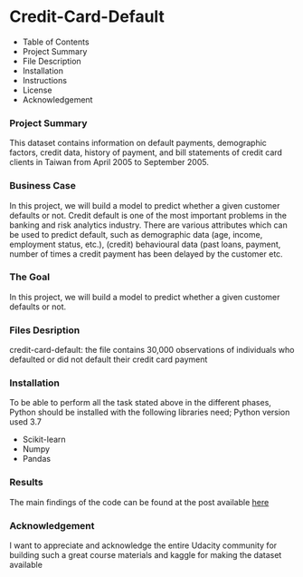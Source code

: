 # Credit-Card-Default
* Table of Contents
* Project Summary
* File Description
* Installation
* Instructions
* License
* Acknowledgement

### Project Summary
This dataset contains information on default payments, demographic factors, credit data, history of payment, and bill statements of credit card clients in Taiwan from April 2005 to September 2005.

### Business Case
In this project, we will build a model to predict whether a given customer defaults or not. Credit default is one of the most important problems in the banking and risk analytics industry. There are various attributes which can be used to predict default, such as demographic data (age, income, employment status, etc.), (credit) behavioural data (past loans, payment, number of times a credit payment has been delayed by the customer etc.

### The Goal
In this project, we will build a model to predict whether a given customer defaults or not.

### Files Desription
credit-card-default: the file contains 30,000 observations of individuals who defaulted or did not default their credit card payment

### Installation
To be able to perform all the task stated above in the different phases, Python should be installed with the following libraries need; Python version used 3.7

* Scikit-learn
* Numpy
* Pandas

### Results
The main findings of the code can be found at the post available [here](https://medium.com/@oriyomistephen/credit-card-default-prediction-8c9e0601c30e?sk=ecedc1336e1eff11a8721e270772d79d)


### Acknowledgement
I want to appreciate and acknowledge the entire Udacity community for building such a great course materials and kaggle for making the dataset available
